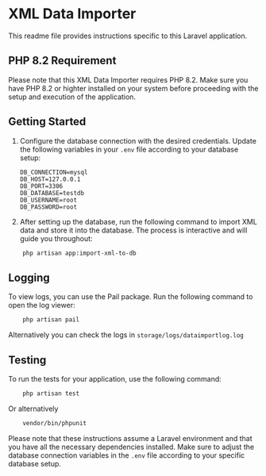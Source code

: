 # XML Data Importer

This readme file provides instructions specific to this Laravel application.

## PHP 8.2 Requirement
Please note that this XML Data Importer requires PHP 8.2. Make sure you have PHP 8.2 or highter installed on your system before proceeding with the setup and execution of the application.

## Getting Started
1. Configure the database connection with the desired credentials. Update the following variables in your ```.env``` file according to your database setup:
    ```
    DB_CONNECTION=mysql
    DB_HOST=127.0.0.1
    DB_PORT=3306
    DB_DATABASE=testdb
    DB_USERNAME=root
    DB_PASSWORD=root
    ```
2. After setting up the database, run the following command to import XML data and store it into the database. The process is interactive and will guide you throughout:
``` bash
    php artisan app:import-xml-to-db
 ```
## Logging
To view logs, you can use the Pail package. Run the following command to open the log viewer:
```bash
    php artisan pail
```
Alternatively you can check the logs in ```storage/logs/dataimportlog.log```

## Testing
To run the tests for your application, use the following command:
```bash 
    php artisan test
```
Or alternatively
```bash 
    vendor/bin/phpunit
```

Please note that these instructions assume a Laravel environment and that you have all the necessary dependencies installed. Make sure to adjust the database connection variables in the ```.env``` file according to your specific database setup.

